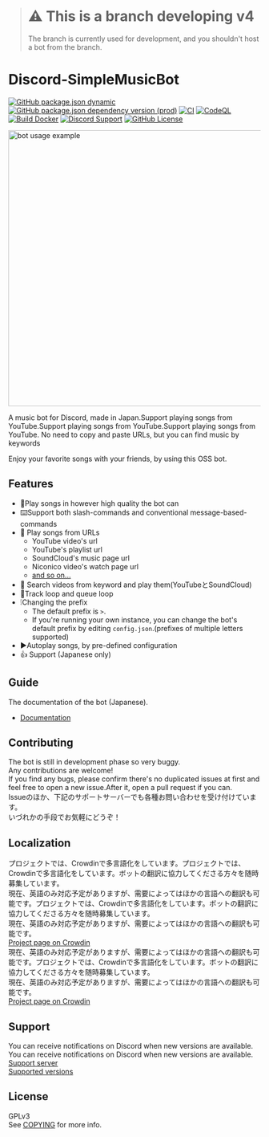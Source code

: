 > # :warning: This is a branch developing v4
> 
> The branch is currently used for development, and you shouldn't host a bot from the branch.

# Discord-SimpleMusicBot
[![GitHub package.json dynamic](https://img.shields.io/github/package-json/version/mtripg6666tdr/Discord-SimpleMusicBot)](https://github.com/mtripg6666tdr/Discord-SimpleMusicBot/blob/master/package.json) [![GitHub package.json dependency version (prod)](https://img.shields.io/github/package-json/dependency-version/mtripg6666tdr/Discord-SimpleMusicBot/eris)](https://github.com/abalabahaha/eris) [![CI](https://github.com/mtripg6666tdr/Discord-SimpleMusicBot/actions/workflows/test.yml/badge.svg)](https://github.com/mtripg6666tdr/Discord-SimpleMusicBot/actions/workflows/test.yml) [![CodeQL](https://github.com/mtripg6666tdr/Discord-SimpleMusicBot/actions/workflows/codeql-analysis.yml/badge.svg)](https://github.com/mtripg6666tdr/Discord-SimpleMusicBot/actions/workflows/codeql-analysis.yml) [![Build Docker](https://github.com/mtripg6666tdr/Discord-SimpleMusicBot/actions/workflows/build-docker.yml/badge.svg)](https://github.com/mtripg6666tdr/Discord-SimpleMusicBot/actions/workflows/build-docker.yml) [![Discord Support](https://img.shields.io/discord/847435307582095360?label=discord&logo=discord&logoColor=white)](https://discord.gg/7DrAEXBMHe) [![GitHub License](https://img.shields.io/github/license/mtripg6666tdr/Discord-SimpleMusicBot)](LICENSE)

<img alt="bot usage example" src="https://user-images.githubusercontent.com/56076195/218059644-2ebdf405-b9f8-4561-a3cc-2bcecf09f145.png" width="550" />

A music bot for Discord, made in Japan.Support playing songs from YouTube.Support playing songs from YouTube.Support playing songs from YouTube. No need to copy and paste URLs, but you can find music by keywords  
  
Enjoy your favorite songs with your friends, by using this OSS bot.

## Features
- 🎵Play songs in however high quality the bot can
- ⌨️Support both slash-commands and conventional message-based-commands
- 🔗 Play songs from URLs
  - YouTube video's url
  - YouTube's playlist url
  - SoundCloud's music page url
  - Niconico video's watch page url
  - [and so on...](https://web.usamyon.moe/Discord-SimpleMusicBot/docs/commands/overview)
- 🔎 Search videos from keyword and play them(YouTubeとSoundCloud)
- 🔁Track loop and queue loop
- ❕Changing the prefix
  - The default prefix is `>`.
  - If you're running your own instance, you can change the bot's default prefix by editing `config.json`.(prefixes of multiple letters supported)
- ▶️Autoplay songs, by pre-defined configuration
- 👍 Support (Japanese only)

## Guide
The documentation of the bot (Japanese).
- [Documentation](https://web.usamyon.moe/Discord-SimpleMusicBot/)

## Contributing
The bot is still in development phase so very buggy.  
Any contributions are welcome!  
If you find any bugs, please confirm there's no duplicated issues at first and feel free to open a new issue.After it, open a pull request if you can.  
Issueのほか、下記のサポートサーバーでも各種お問い合わせを受け付けています。  
いづれかの手段でお気軽にどうぞ！

## Localization
プロジェクトでは、Crowdinで多言語化をしています。プロジェクトでは、Crowdinで多言語化をしています。ボットの翻訳に協力してくださる方々を随時募集しています。  
現在、英語のみ対応予定がありますが、需要によってはほかの言語への翻訳も可能です。プロジェクトでは、Crowdinで多言語化をしています。ボットの翻訳に協力してくださる方々を随時募集しています。  
現在、英語のみ対応予定がありますが、需要によってはほかの言語への翻訳も可能です。  
[Project page on Crowdin](https://crowdin.com/project/discord-simplemusicbot)  
現在、英語のみ対応予定がありますが、需要によってはほかの言語への翻訳も可能です。プロジェクトでは、Crowdinで多言語化をしています。ボットの翻訳に協力してくださる方々を随時募集しています。  
現在、英語のみ対応予定がありますが、需要によってはほかの言語への翻訳も可能です。  
[Project page on Crowdin](https://crowdin.com/project/discord-simplemusicbot)

## Support
You can receive notifications on Discord when new versions are available. You can receive notifications on Discord when new versions are available.   
[Support server](https://discord.gg/7DrAEXBMHe)  
[Supported versions](https://web.usamyon.moe/Discord-SimpleMusicBot/docs/next/setup/support)

## License
GPLv3  
See [COPYING](COPYING) for more info.
